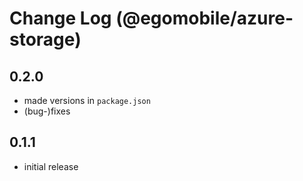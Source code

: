 # Change Log (@egomobile/azure-storage)

## 0.2.0

- made versions in `package.json`
- (bug-)fixes

## 0.1.1

- initial release
